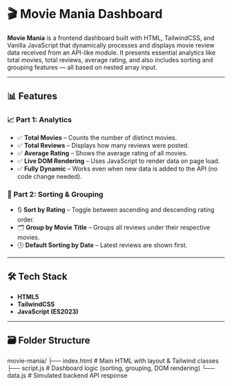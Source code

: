 # 🎬 Movie Mania Dashboard

**Movie Mania** is a frontend dashboard built with HTML, TailwindCSS, and Vanilla JavaScript that dynamically processes and displays movie review data received from an API-like module. It presents essential analytics like total movies, total reviews, average rating, and also includes sorting and grouping features — all based on nested array input.

---

## 📊 Features

### 📈 Part 1: Analytics

- ✅ **Total Movies** – Counts the number of distinct movies.
- ✅ **Total Reviews** – Displays how many reviews were posted.
- ✅ **Average Rating** – Shows the average rating of all movies.
- ✅ **Live DOM Rendering** – Uses JavaScript to render data on page load.
- ✅ **Fully Dynamic** – Works even when new data is added to the API (no code change needed).

### 🔄 Part 2: Sorting & Grouping

- 🔃 **Sort by Rating** – Toggle between ascending and descending rating order.
- 🗂️ **Group by Movie Title** – Groups all reviews under their respective movies.
- 🕓 **Default Sorting by Date** – Latest reviews are shown first.

---

## 🛠️ Tech Stack

- **HTML5**
- **TailwindCSS**
- **JavaScript (ES2023)**

---

## 🗃️ Folder Structure

movie-mania/
├── index.html # Main HTML with layout & Tailwind classes
├── script.js # Dashboard logic (sorting, grouping, DOM rendering)
└── data.js # Simulated backend API response

